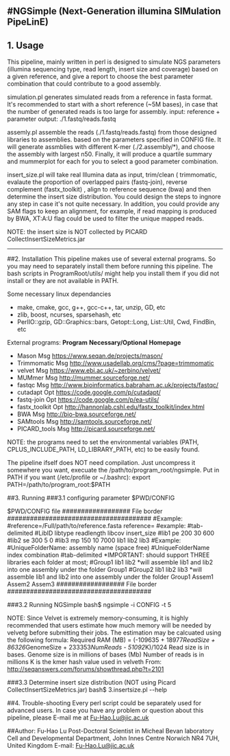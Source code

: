 #NGSimple (Next-Generation illumina SIMulation PipeLinE) 
------------------------------------------------------------------
## 1. Usage

This pipeline, mainly written in perl is designed to simulate NGS 
parameters (illumina sequencing type, read length, insert size and
 coverage) based on a given reference, and give a report to choose
 the best parameter combination that could contribute to a good 
assembly.

simulation.pl generates simulated reads from a reference in fasta
 format. It's recommended to start with a short reference (~5M 
bases), in case that the number of generated reads is too large for
 assembly.
    input: reference + parameter
    output: ./1.fastq/reads.fastq

assemly.pl assemble the reads (./1.fastq/reads.fastq) from those 
designed libraries to assemblies. based on the parameters specified 
in CONFIG file. It will generate assmblies with different K-mer 
(./2.assembly/*), and choose the assembly with largest n50. Finally,
 it will produce a quartile summary and mummerplot for each for you 
to select a good parameter combination.

insert_size.pl will take real Illumina data as input, trim/clean (
trimmomatic, evalaute the proportion of overlapped pairs (fastq-join),
 reverse complement (fastx_toolkit) , align to reference sequence 
(bwa) and then determine the insert size distribution. You could 
design the steps to ingnore any step in case it's not quite necessary. 
In addition, you could provide any SAM flags to keep an alignment, 
for example, if read mapping is produced by BWA, XT:A:U flag could be
 used to filter the unique mapped reads.

NOTE: the insert size is NOT collected by PICARD CollectInsertSizeMetrics.jar

----------------------------------------------------------------------

##2. Installation
This pipeline makes use of several external programs. So you may need to 
separately install them before running this pipeline. The bash scripts in
 ProgramRoot/utils/ might help you install them if you did not install or 
they are not available in PATH. 

Some necessary linux dependancies
*    make, cmake, gcc, g++, gcc-c++, tar, unzip, GD, etc
*    zlib, boost, ncurses, sparsehash, etc
*    PerlIO::gzip, GD::Graphics::bars, Getopt::Long, List::Util, Cwd, FindBin, etc

External programs:
    **Program**		**Necessary/Optional**	**Homepage**
*    Mason          Msg    https://www.seqan.de/projects/mason/
*    Trimmomatic    Msg    http://www.usadellab.org/cms/?page=trimmomatic
*    velvet         Msg    https://www.ebi.ac.uk/~zerbino/velvet/
*    MUMmer         Msg    http://mummer.sourceforge.net/
*    fastqc         Msg    http://www.bioinformatics.babraham.ac.uk/projects/fastqc/
*    cutadapt       Opt    https://code.google.com/p/cutadapt/
*    fastq-join     Opt    https://code.google.com/p/ea-utils/
*    fastx_toolkit  Opt    http://hannonlab.cshl.edu/fastx_toolkit/index.html
*    BWA            Msg    http://bio-bwa.sourceforge.net/
*    SAMtools       Msg    http://samtools.sourceforge.net/
*    PICARD_tools   Msg    http://picard.sourceforge.net/

NOTE: the programs need to set the environmental variables (PATH, 
CPLUS_INCLUDE_PATH, LD_LIBRARY_PATH, etc) to be easily found. 

The pipeline ifself does NOT need compilation. Just uncompress it somewhere
 you want, execuate the /path/to/program_root/ngsimple. Put in PATH if 
you want (/etc/profile or ~/.bashrc): 
	export PATH=/path/to/program_root:$PATH


##3. Running
###3.1 configuring parameter $PWD/CONFIG

$PWD/CONFIG file
################## File border ######################################
#Example:
#reference=/Full/path/to/reference.fasta
reference=
#example:
#tab-delimited
#LibID	libtype	readlength	libcov	insert_size
#lib1	pe	200	30	600
#lib2	se	300	5	0
#lib3	mp	150	10	7000
lib1
lib2
lib3
#Example:
#UniqueFolderName: assembly name (space free)
#UniqueFolderName	index combination
#tab-delimited
*IMPORTANT: should support THREE libraries each folder at most;
#Group1	lib1	lib2
*will assemble lib1 and lib2 into one assembly under the folder Group1
#Group2	lib1	lib2	lib3
*will assemble lib1 and lib2 into one assembly under the folder Group1
Assem1
Assem2
Assem3
################## File border ######################################


###3.2 Running NGSimple
bash$ ngsimple -i CONFIG -t 5
	
NOTE: Since Velvet is extremely memory-consuming, it is highly recommended 
that users estimate how much memory will be needed by velvetg before 
submitting their jobs. The estimation may be calcuated using the following 
formula:
Required RAM (MB) = (-109635 + 18977*ReadSize + 86326*GenomeSize + 233353*NumReads - 51092*K)/1024
  Read size is in bases.
  Genome size is in millions of bases (Mb)
  Number of reads is in millions
  K is the kmer hash value used in velveth
From: http://seqanswers.com/forums/showthread.php?t=2101


###3.3 Determine insert size distribution (NOT using Picard CollectInsertSizeMetrics.jar)
	bash$ 3.insertsize.pl --help

##4. Trouble-shooting
Every perl script could be separately used for advanced users. In case
 you have any problem or question about this pipeline, please E-mail 
me at Fu-Hao.Lu@jic.ac.uk


##Author:
  Fu-Hao Lu
  Post-Doctoral Scientist in Micheal Bevan laboratory
  Cell and Developmental Department, John Innes Centre
  Norwich NR4 7UH, United Kingdom
  E-mail: Fu-Hao.Lu@jic.ac.uk
